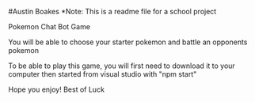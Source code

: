 #Austin Boakes
*Note: This is a readme file for a school project

Pokemon Chat Bot Game

You will be able to choose your starter pokemon and battle an opponents pokemon

To be able to play this game, you will first need to download it to your computer then started from visual studio with "npm start" 



Hope you enjoy!
Best of Luck
